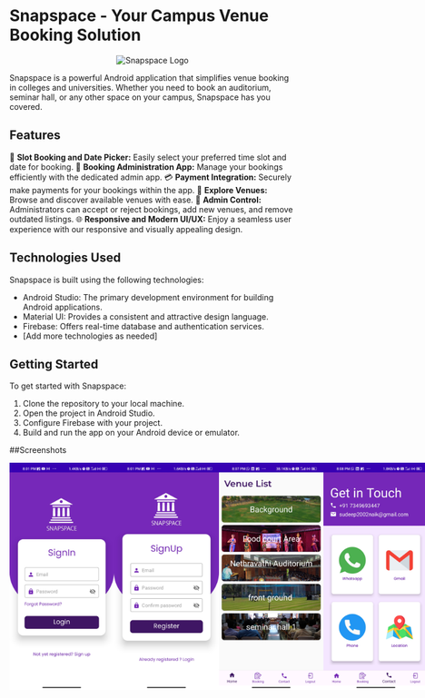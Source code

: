 # Snapspace - Your Campus Venue Booking Solution

<p align="center">
  <img src="snapspace-logo.png" alt="Snapspace Logo" width="200">
</p>

Snapspace is a powerful Android application that simplifies venue booking in colleges and universities. Whether you need to book an auditorium, seminar hall, or any other space on your campus, Snapspace has you covered.

## Features

📅 **Slot Booking and Date Picker:** Easily select your preferred time slot and date for booking.
📱 **Booking Administration App:** Manage your bookings efficiently with the dedicated admin app.
💳 **Payment Integration:** Securely make payments for your bookings within the app.
🔎 **Explore Venues:** Browse and discover available venues with ease.
👑 **Admin Control:** Administrators can accept or reject bookings, add new venues, and remove outdated listings.
🌐 **Responsive and Modern UI/UX:** Enjoy a seamless user experience with our responsive and visually appealing design.

## Technologies Used

Snapspace is built using the following technologies:

- Android Studio: The primary development environment for building Android applications.
- Material UI: Provides a consistent and attractive design language.
- Firebase: Offers real-time database and authentication services.
- [Add more technologies as needed]

## Getting Started

To get started with Snapspace:
1. Clone the repository to your local machine.
2. Open the project in Android Studio.
3. Configure Firebase with your project.
4. Build and run the app on your Android device or emulator.

##Screenshots

<div style="display: flex; justify-content: space-between; ">
    <img src="https://github.com/sudeepnn/mad/blob/master/images/1.jpg"  width="200" height="400">
    <img src="https://github.com/sudeepnn/mad/blob/master/images/2.jpg" width="200" height="400">
    <img src="https://github.com/sudeepnn/mad/blob/master/images/3.jpg" width="200" height="400">
    <img src="https://github.com/sudeepnn/mad/blob/master/images/4.jpg" width="200" height="400">
    <img src="https://github.com/sudeepnn/mad/blob/master/images/5.jpg" width="200" height="400">
    <img src="https://github.com/sudeepnn/mad/blob/master/images/6.jpg" width="200" height="400">
    <img src="https://github.com/sudeepnn/mad/blob/master/images/7.jpg" width="200" height="400">
    <img src="https://github.com/sudeepnn/mad/blob/master/images/8.jpg" width="200" height="400">
    <img src="https://github.com/sudeepnn/mad/blob/master/images/9.jpg" width="200" height="400">
    <img src="https://github.com/sudeepnn/mad/blob/master/images/10.jpg" width="200" height="400">
    <img src="https://github.com/sudeepnn/mad/blob/master/images/11.jpg" width="200" height="400">
</div>
